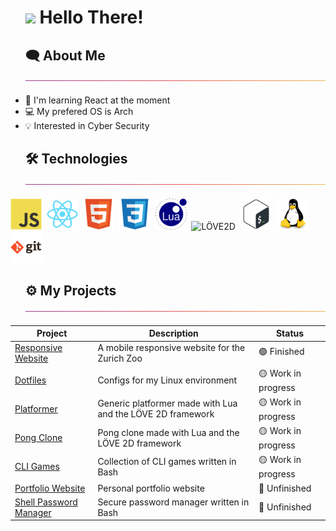 <div id="user-content-toc">
  <ul>
    <summary>
      <h1 style="list-style-type: none;">
        <img src="https://media.giphy.com/media/hvRJCLFzcasrR4ia7z/giphy.gif" width="40px"/>
        <span>Hello There!</span>
      </h1>
    </summary>
  </ul>
</div>

<div id="user-content-toc">
  <ul>
    <summary>
      <h2 style="list-style-type: none;">
        <span>🗨️ About Me</span>
        <img src="images/thin-gradient-bar.png" />
      </h2>
    </summary>
  </ul>
</div>

- 📖 I'm learning React at the moment
- 💻 My prefered OS is Arch
- 💡 Interested in Cyber Security

<div id="user-content-toc">
  <ul>
    <summary>
      <h2 style="list-style-type: none;">
        <span>🛠️ Technologies</span>
        <img src="images/thin-gradient-bar.png" />
      </h2>
    </summary>
  </ul>
</div>

<div>
  <img src="https://github.com/devicons/devicon/blob/master/icons/javascript/javascript-original.svg" title="JavaScript" alt="JavaScript" width="50" height="50"/>&nbsp;
  <img src="https://github.com/devicons/devicon/blob/master/icons/react/react-original.svg" title="React" alt="React" width="50" height="50"/>&nbsp;
  <img src="https://github.com/devicons/devicon/blob/master/icons/html5/html5-original.svg" title="HTML5" alt="HTML" width="50" height="50"/>&nbsp;
  <img src="https://github.com/devicons/devicon/blob/master/icons/css3/css3-original.svg"  title="CSS3" alt="CSS" width="50" height="50"/>&nbsp;
  <img src="https://github.com/devicons/devicon/blob/master/icons/lua/lua-original-wordmark.svg" title="Lua" alt="Lua" width="50" height="50"/>&nbsp;
  <img src="https://upload.wikimedia.org/wikipedia/commons/8/8b/L%C3%96VE_app_icon_%280.10.1%29.svg" title="LÖVE2D" alt="LÖVE2D" width="50" height="50"/>&nbsp;
  <img src="https://github.com/devicons/devicon/blob/master/icons/bash/bash-original.svg" title="Bash" alt="Bash" width="50" height="50"/>&nbsp;
  <img src="https://github.com/devicons/devicon/blob/master/icons/linux/linux-original.svg" title="Linux" alt="Linux" width="50" height="50"/>&nbsp;
  <img src="https://github.com/devicons/devicon/blob/master/icons/git/git-original-wordmark.svg" title="Git" **alt="Git" width="50" height="50"/>
</div>

<div id="user-content-toc">
  <ul>
    <summary>
      <h2 style="list-style-type: none;">
        <span>⚙️ My Projects</span>
        <img src="images/thin-gradient-bar.png" />
      </h2>
    </summary>
  </ul>
</div>

| Project | Description | Status |
| --- | --- | --- |
| [Responsive Website](https://github.com/leo9iota/floppa-zoo-zurich) | A mobile responsive website for the Zurich Zoo | 🟢 Finished |
| [Dotfiles](https://github.com/leo9iota/dotfiles)|  Configs for my Linux environment | 🟡 Work in progress |
| [Platformer](https://github.com/leo9iota/platformer) | Generic platformer made with Lua and the LÖVE 2D framework | 🟡 Work in progress |
| [Pong Clone](https://github.com/leo9iota/pong) | Pong clone made with Lua and the LÖVE 2D framework | 🟡 Work in progress |
| [CLI Games](https://github.com/leo9iota/cli-games) |  Collection of CLI games written in Bash | 🟡 Work in progress |
| [Portfolio Website](https://github.com/leo9iota/portfolio) | Personal portfolio website | 🔴 Unfinished |
| [Shell Password Manager](https://github.com/leo9iota/pwmanager) | Secure password manager written in Bash | 🔴 Unfinished |



